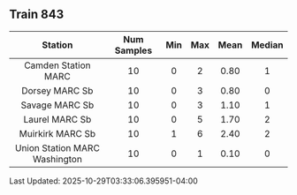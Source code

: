 ## Train 843

| Station | Num Samples | Min | Max | Mean | Median |
| :-----: | :---------: | :-: | :-: | :--: | :----: |
| Camden Station MARC | 10 | 0 | 2 | 0.80 | 1 |
| Dorsey MARC Sb | 10 | 0 | 3 | 0.80 | 0 |
| Savage MARC Sb | 10 | 0 | 3 | 1.10 | 1 |
| Laurel MARC Sb | 10 | 0 | 5 | 1.70 | 2 |
| Muirkirk MARC Sb | 10 | 1 | 6 | 2.40 | 2 |
| Union Station MARC Washington | 10 | 0 | 1 | 0.10 | 0 |


Last Updated: 2025-10-29T03:33:06.395951-04:00